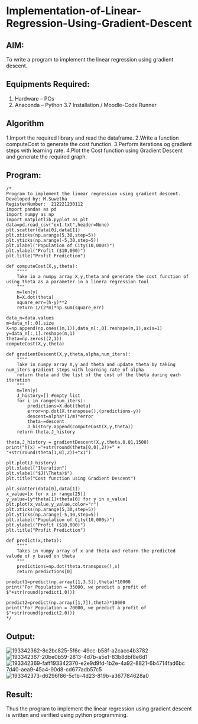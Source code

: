 # Implementation-of-Linear-Regression-Using-Gradient-Descent

## AIM:
To write a program to implement the linear regression using gradient descent.

## Equipments Required:
1. Hardware – PCs
2. Anaconda – Python 3.7 Installation / Moodle-Code Runner

## Algorithm
1.Import the required library and read the dataframe.
2.Write a function computeCost to generate the cost function.
3.Perform iterations og gradient steps with learning rate. 
4.Plot the Cost function using Gradient Descent and generate the required graph.

## Program:
```
/*
Program to implement the linear regression using gradient descent.
Developed by: M.Suwetha
RegisterNumber:  212221230112
import pandas as pd
import numpy as np
import matplotlib.pyplot as plt
data=pd.read_csv("ex1.txt",header=None)
plt.scatter(data[0],data[1])
plt.xticks(np.arange(5,30,step=5))
plt.yticks(np.arange(-5,30,step=5))
plt.xlabel("Population of City(10,000s)")
plt.ylabel("Profit ($10,000)")
plt.title("Profit Prediction")

def computeCost(X,y,theta):
    """"
    Take in a numpy array X,y,theta and generate the cost function of using theta as a parameter in a linera regression tool   
    """
    m=len(y) 
    h=X.dot(theta) 
    square_err=(h-y)**2
    return 1/(2*m)*np.sum(square_err) 

data_n=data.values
m=data_n[:,0].size
X=np.append(np.ones((m,1)),data_n[:,0].reshape(m,1),axis=1)
y=data_n[:,1].reshape(m,1)
theta=np.zeros((2,1))
computeCost(X,y,theta) 

def gradientDescent(X,y,theta,alpha,num_iters):
    """"
    Take in numpy array X,y and theta and update theta by taking num_iters gradient steps with learning rate of alpha 
    return theta and the list of the cost of the theta during each iteration
    """
    m=len(y)
    J_history=[] #empty list
    for i in range(num_iters):
        predictions=X.dot(theta)
        error=np.dot(X.transpose(),(predictions-y))
        descent=alpha*(1/m)*error
        theta-=descent
        J_history.append(computeCost(X,y,theta))
    return theta,J_history

theta,J_history = gradientDescent(X,y,theta,0.01,1500)
print("h(x) ="+str(round(theta[0,0],2))+" + "+str(round(theta[1,0],2))+"x1")

plt.plot(J_history)
plt.xlabel("Iteration")
plt.ylabel("$J(\Theta)$")
plt.title("Cost function using Gradient Descent")

plt.scatter(data[0],data[1])
x_value=[x for x in range(25)]
y_value=[y*theta[1]+theta[0] for y in x_value]
plt.plot(x_value,y_value,color="r")
plt.xticks(np.arange(5,30,step=5))
plt.yticks(np.arange(-5,30,step=5))
plt.xlabel("Population of City(10,000s)")
plt.ylabel("Profit ($10,000)")
plt.title("Profit Prediction")

def predict(x,theta):
    """"
    Takes in numpy array of x and theta and return the predicted valude of y based on theta
    """
    predictions=np.dot(theta.transpose(),x)
    return predictions[0]

predict1=predict(np.array([1,3.5]),theta)*10000
print("For Population = 35000, we predict a profit of $"+str(round(predict1,0)))

predict2=predict(np.array([1,7]),theta)*10000
print("For Population = 70000, we predict a profit of $"+str(round(predict2,0)))
*/
```

## Output:
![193342362-8c2bc825-5f6c-49cc-b58f-a2cacc4b3782](https://user-images.githubusercontent.com/94165336/197791590-74e9e0d8-c3f1-4abf-bb95-58c703577b94.png)
![193342367-20be0b59-2813-4d7b-a5e1-83b8dbf8e6d1](https://user-images.githubusercontent.com/94165336/197791744-ea0cd132-5f61-47f6-9b11-00f4ceae97a4.png)
![193342369-faff![193342370-e2e9d9fd-1b2e-4a92-8821-6b4714fad6bc](https://user-images.githubusercontent.com/94165336/197791893-d985ec89-ff8e-4def-b022-b3af3c9d7ce5.png)
7d40-aea9-45a4-90d8-cd677adb57c5](https://user-images.githubusercontent.com/94165336/197791822-e00ee990-b8ed-41c1-86a1-4faa2b822ada.png)
![193342373-d6296f86-5c1b-4d23-819b-a367784628a0](https://user-images.githubusercontent.com/94165336/197791945-89c0641d-4071-4887-84b7-24bf2ca2e7e5.png)



## Result:
Thus the program to implement the linear regression using gradient descent is written and verified using python programming.
